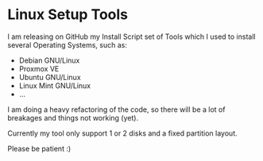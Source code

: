 # Linux Setup Tools 

I am releasing on GitHub my Install Script set of Tools which I used to install several Operating Systems, such as:
- Debian GNU/Linux
- Proxmox VE
- Ubuntu GNU/Linux
- Linux Mint GNU/Linux
- ...

I am doing a heavy refactoring of the code, so there will be a lot of breakages and things not working (yet).

Currently my tool only support 1 or 2 disks and a fixed partition layout.

Please be patient :)

